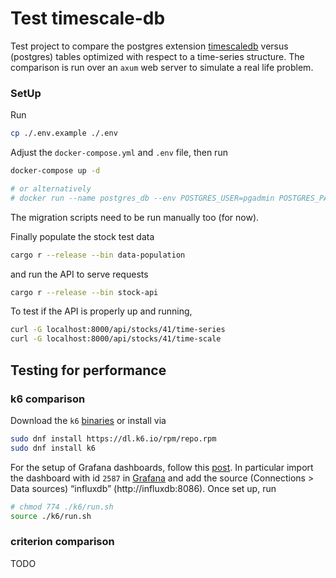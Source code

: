 # Test timescale-db

Test project to compare the postgres extension [timescaledb](https://www.timescale.com/) versus (postgres) tables
optimized with respect to a time-series structure.
The comparison is run over an `axum` web server to simulate a real life problem.

### SetUp

Run

```bash 
cp ./.env.example ./.env
```

Adjust the `docker-compose.yml` and `.env` file, then run

```bash
docker-compose up -d

# or alternatively
# docker run --name postgres_db --env POSTGRES_USER=pgadmin POSTGRES_PASSWORD=pw --volume pg_data:/var/lib/postgresql/data -p 5432:5432 -d postgres

```

The migration scripts need to be run manually too (for now).

Finally populate the stock test data

```bash
cargo r --release --bin data-population
```

and run the API to serve requests

```bash
cargo r --release --bin stock-api
```

To test if the API is properly up and running,

```bash
curl -G localhost:8000/api/stocks/41/time-series
curl -G localhost:8000/api/stocks/41/time-scale
```

## Testing for performance

### k6 comparison

Download the `k6` [binaries](https://github.com/grafana/xk6-disruptor/releases) or install via

```bash
sudo dnf install https://dl.k6.io/rpm/repo.rpm
sudo dnf install k6
```

For the setup of Grafana dashboards, follow
this [post](https://medium.com/@nairgirish100/k6-with-docker-compose-influxdb-grafana-344ded339540). In particular
import the dashboard with id `2587` in [Grafana](http://localhost:3000/) and
add the source (Connections > Data sources) “influxdb” (http://influxdb:8086).
Once set up, run

```bash
# chmod 774 ./k6/run.sh
source ./k6/run.sh
```

### criterion comparison

TODO